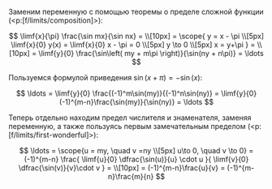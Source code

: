 Заменим переменную с помощью теоремы о пределе сложной функции (<p:[f/limits/composition]>):

$$ \limf{x}{\pi} \frac{\sin mx}{\sin nx} = \\[10px] = \scope{ y = x - \pi \\[5px] \limf{x}{0} y(x) = \limf{x}{0} x - \pi = 0 \\[5px] y \to 0 \\[5px] x = y+\pi } = \\[10px] = \limf{y}{0} \frac{\sin\left( my + m\pi \right)}{\sin(ny + n\pi)} = \ldots $$

Пользуемся формулой приведения $\sin(x + \pi) = -\sin(x)$:

$$ \ldots = \limf{y}{0} \frac{(-1)^m\sin(my)}{(-1)^n\sin(ny)} = \limf{y}{0} (-1)^{m-n}\frac{\sin(my)}{\sin(ny)} = \ldots $$

Теперь отдельно находим предел числителя и знаменателя, заменяя переменную, а также пользуясь первым замечательным пределом (<p:[f/limits/first-wonderful]>):

$$ \ldots = \scope{u = my, \quad v =ny \\[5px] u\to 0, \quad v \to 0} = (-1)^{m-n} \frac{ \limf{u}{0} \dfrac{\sin(u)}{u} \cdot u }{ \limf{v}{0} \dfrac{\sin(v)}{v}\cdot v } = \\[10px] = (-1)^{m-n}\frac{u}{v} = (-1)^{m-n}\frac{m}{n} $$